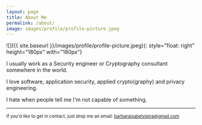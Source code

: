 ```yaml
---
layout: page
title: About Me
permalink: /about/
image: images/profile/profile-picture.jpeg
---
```


![]({{ site.baseurl  }}/images/profile/profile-picture.jpeg){: style="float: right" height="180px" with="180px"}

I usually work as a Security engineer or Cryptography consultant somewhere in the world. 

I love software, application security, applied crypto(graphy) and privacy engineering. 

I hate when people tell me I'm not capable of something.




---

<sub>If you'd like to get in contact, just drop me an email: <barbaraisabelvieira@gmail.com> </sub>
